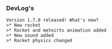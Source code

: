                                                         
###    DevLog's
                                                        

    Version 1.7.0 released! What's new?
    >* New rocket
    >* Rocket and meteirts animation added
    >* New sound added
    >* Rocket physics changed
